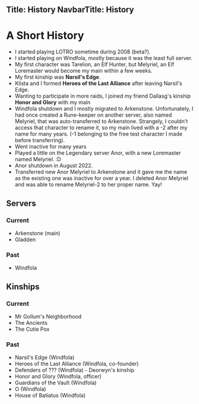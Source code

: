 Title: History
NavbarTitle: History
---

# A Short History

- I started playing LOTRO sometime during 2008 (beta?).
- I started playing on Windfola, mostly because it was the least full server.
- My first character was Tarelion, an Elf Hunter, but Melyriel, an Elf Loremaster would become my main within a few weeks.
- My first kinship was **Narsil's Edge**.
- Klista and I formed **Heroes of the Last Alliance** after leaving Narsil's Edge.
- Wanting to participate in more raids, I joined my friend Dallasg's kinship **Honor and Glory** with my main
- Windfola shutdown and I mostly migrated to Arkenstone. Unfortunately, I had once created a Rune-keeper on another server, also named Melyriel, that was auto-transferred to Arkenstone. Strangely, I couldn't access that character to rename it, so my main lived with a -2 after my name for many years. (-1 belonging to the free test character I made before transferring).
- Went inactive for many years
- Played a little on the Legendary server Anor, with a new Loremaster named Melyriel. :D
- Anor shutdown in August 2022.
- Transferred new Anor Melyriel to Arkenstone and it gave me the name as the existing one was inactive for over a year. I deleted Anor Melyriel and was able to rename Melyriel-2 to her proper name. Yay!

## Servers

### Current

- Arkenstone (main)
- Gladden

### Past

- Windfola


## Kinships

### Current

- Mr Gollum's Neighborhood
- The Ancients
- The Cutie Pox

### Past

- Narsil's Edge (Windfola)
- Heroes of the Last Alliance (Windfola, co-founder)
- Defenders of ??? (Windfola) - Deorwyn's kinship
- Honor and Glory (Windfola, officer)
- Guardians of the Vault (Windfola)
- O (Windfola)
- House of Batiatus (Windfola)
